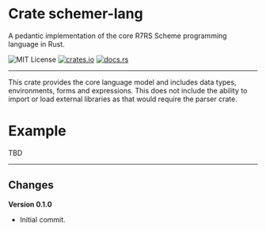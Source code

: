 # Crate schemer-lang

A pedantic implementation of the core R7RS Scheme programming language in Rust.

![MIT License](https://img.shields.io/badge/license-mit-118811.svg)
[![crates.io](https://img.shields.io/crates/v/schemer_lang.svg)](https://crates.io/crates/schemer_lang)
[![docs.rs](https://docs.rs/schemer_lang/badge.svg)](https://docs.rs/schemer_lang)

-----

This crate provides the core language model and includes data types, environments, forms and expressions. This does not 
include the ability to import or load external libraries as that would require the parser crate.

# Example

TBD

-----

## Changes

**Version 0.1.0**

* Initial commit.
